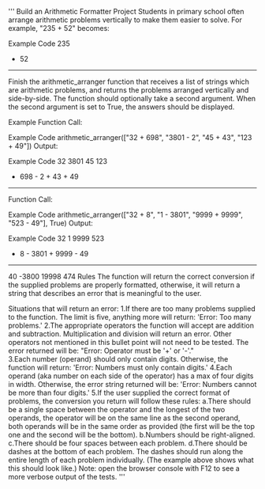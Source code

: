 '''
Build an Arithmetic Formatter Project
Students in primary school often arrange arithmetic problems vertically to make them easier to solve. For example, "235 + 52" becomes:

Example Code
  235
+  52
-----
Finish the arithmetic_arranger function that receives a list of strings which are arithmetic problems, and returns the problems arranged vertically and side-by-side. The function should optionally take a second argument. When the second argument is set to True, the answers should be displayed.

Example
Function Call:

Example Code
arithmetic_arranger(["32 + 698", "3801 - 2", "45 + 43", "123 + 49"])
Output:

Example Code
   32      3801      45      123
+ 698    -    2    + 43    +  49
-----    ------    ----    -----
Function Call:

Example Code
arithmetic_arranger(["32 + 8", "1 - 3801", "9999 + 9999", "523 - 49"], True)
Output:

Example Code
  32         1      9999      523
+  8    - 3801    + 9999    -  49
----    ------    ------    -----
  40     -3800     19998      474
Rules
The function will return the correct conversion if the supplied problems are properly formatted, otherwise, it will return a string that describes an error that is meaningful to the user.

Situations that will return an error:
1.If there are too many problems supplied to the function. The limit is five, anything more will return: 'Error: Too many problems.' 
2.The appropriate operators the function will accept are addition and subtraction. Multiplication and division will return an error. Other operators not mentioned in this bullet point will not need to be tested. The error returned will be: "Error: Operator must be '+' or '-'."  
3.Each number (operand) should only contain digits. Otherwise, the function will return: 'Error: Numbers must only contain digits.' 
4.Each operand (aka number on each side of the operator) has a max of four digits in width. Otherwise, the error string returned will be: 'Error: Numbers cannot be more than four digits.'
5.If the user supplied the correct format of problems, the conversion you return will follow these rules:
    a.There should be a single space between the operator and the longest of the two operands, the operator will be on the same line as the second operand, both operands will be in the same order as provided (the first will be the top one and the second will be the bottom).
    b.Numbers should be right-aligned.
    c.There should be four spaces between each problem.
    d.There should be dashes at the bottom of each problem. The dashes should run along the entire length of each problem individually. (The example above shows what this should look like.)
Note: open the browser console with F12 to see a more verbose output of the tests.
'''
